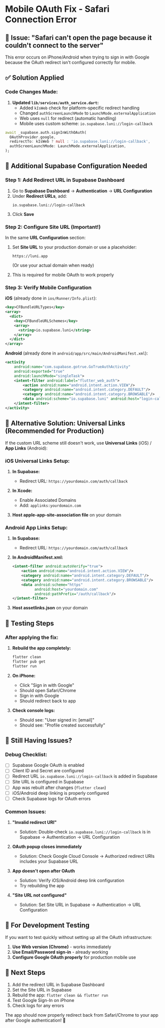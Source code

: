 # Mobile OAuth Fix - Safari Connection Error

## 🐛 Issue: "Safari can't open the page because it couldn't connect to the server"

This error occurs on iPhone/Android when trying to sign in with Google because the OAuth redirect isn't configured correctly for mobile.

## ✅ Solution Applied

### Code Changes Made:

1. **Updated `lib/services/auth_service.dart`:**
   - Added `kIsWeb` check for platform-specific redirect handling
   - Changed `authScreenLaunchMode` to `LaunchMode.externalApplication`
   - Web uses `null` for redirect (automatic handling)
   - Mobile uses custom scheme: `io.supabase.luni://login-callback`

```dart
await _supabase.auth.signInWithOAuth(
  OAuthProvider.google,
  redirectTo: kIsWeb ? null : 'io.supabase.luni://login-callback',
  authScreenLaunchMode: LaunchMode.externalApplication,
);
```

## 🔧 Additional Supabase Configuration Needed

### Step 1: Add Redirect URL in Supabase Dashboard

1. Go to **Supabase Dashboard** → **Authentication** → **URL Configuration**
2. Under **Redirect URLs**, add:
   ```
   io.supabase.luni://login-callback
   ```
3. Click **Save**

### Step 2: Configure Site URL (Important!)

In the same **URL Configuration** section:

1. Set **Site URL** to your production domain or use a placeholder:
   ```
   https://luni.app
   ```
   (Or use your actual domain when ready)

2. This is required for mobile OAuth to work properly

### Step 3: Verify Mobile Configuration

**iOS** (already done in `ios/Runner/Info.plist`):
```xml
<key>CFBundleURLTypes</key>
<array>
  <dict>
    <key>CFBundleURLSchemes</key>
    <array>
      <string>io.supabase.luni</string>
    </array>
  </dict>
</array>
```

**Android** (already done in `android/app/src/main/AndroidManifest.xml`):
```xml
<activity 
    android:name="com.supabase.gotrue.GoTrueAuthActivity"
    android:exported="true"
    android:launchMode="singleTask">
    <intent-filter android:label="flutter_web_auth">
        <action android:name="android.intent.action.VIEW"/>
        <category android:name="android.intent.category.DEFAULT"/>
        <category android:name="android.intent.category.BROWSABLE"/>
        <data android:scheme="io.supabase.luni" android:host="login-callback"/>
    </intent-filter>
</activity>
```

## 🔄 Alternative Solution: Universal Links (Recommended for Production)

If the custom URL scheme still doesn't work, use **Universal Links** (iOS) / **App Links** (Android):

### iOS Universal Links Setup:

1. **In Supabase:**
   - Redirect URL: `https://yourdomain.com/auth/callback`

2. **In Xcode:**
   - Enable Associated Domains
   - Add: `applinks:yourdomain.com`

3. **Host apple-app-site-association file** on your domain

### Android App Links Setup:

1. **In Supabase:**
   - Redirect URL: `https://yourdomain.com/auth/callback`

2. **In AndroidManifest.xml:**
   ```xml
   <intent-filter android:autoVerify="true">
       <action android:name="android.intent.action.VIEW"/>
       <category android:name="android.intent.category.DEFAULT"/>
       <category android:name="android.intent.category.BROWSABLE"/>
       <data android:scheme="https" 
             android:host="yourdomain.com" 
             android:pathPrefix="/auth/callback"/>
   </intent-filter>
   ```

3. **Host assetlinks.json** on your domain

## 🧪 Testing Steps

### After applying the fix:

1. **Rebuild the app completely:**
   ```bash
   flutter clean
   flutter pub get
   flutter run
   ```

2. **On iPhone:**
   - Click "Sign in with Google"
   - Should open Safari/Chrome
   - Sign in with Google
   - Should redirect back to app

3. **Check console logs:**
   - Should see: "User signed in: [email]"
   - Should see: "Profile created successfully"

## 🐛 Still Having Issues?

### Debug Checklist:

- [ ] Supabase Google OAuth is enabled
- [ ] Client ID and Secret are configured
- [ ] Redirect URL `io.supabase.luni://login-callback` is added in Supabase
- [ ] Site URL is configured in Supabase
- [ ] App was rebuilt after changes (`flutter clean`)
- [ ] iOS/Android deep linking is properly configured
- [ ] Check Supabase logs for OAuth errors

### Common Issues:

1. **"Invalid redirect URI"**
   - Solution: Double-check `io.supabase.luni://login-callback` is in Supabase → Authentication → URL Configuration

2. **OAuth popup closes immediately**
   - Solution: Check Google Cloud Console → Authorized redirect URIs includes your Supabase URL

3. **App doesn't open after OAuth**
   - Solution: Verify iOS/Android deep link configuration
   - Try rebuilding the app

4. **"Site URL not configured"**
   - Solution: Set Site URL in Supabase → Authentication → URL Configuration

## 📱 For Development Testing

If you want to test quickly without setting up all the OAuth infrastructure:

1. **Use Web version (Chrome)** - works immediately
2. **Use Email/Password sign-in** - already working
3. **Configure Google OAuth properly** for production mobile use

## 🎯 Next Steps

1. Add the redirect URL in Supabase Dashboard
2. Set the Site URL in Supabase
3. Rebuild the app: `flutter clean && flutter run`
4. Test Google Sign-In on iPhone
5. Check logs for any errors

The app should now properly redirect back from Safari/Chrome to your app after Google authentication! 🚀

